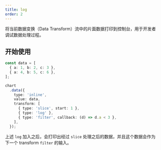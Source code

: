 ```yaml
---
title: log
order: 2
---
```


将当前数据变换（Data Transform）流中的片面数据打印到控制台，用于开发者调试数据处理过程。

## 开始使用

```ts
const data = [
  { a: 1, b: 2, c: 3 },
  { a: 4, b: 5, c: 6 },
];

chart
  .data({
    type: 'inline',
    value: data,
    transform: [
      { type: 'slice', start: 1 },
      { type: 'log' },
      { type: 'filter', callback: (d) => d.a < 3 },
    ],
  });
```

上述 `log` 加入之后，会打印出经过 `slice` 处理之后的数据，并且这个数据会作为下一个 transform `filter` 的输入。
